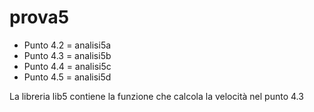 # prova5
- Punto 4.2 = analisi5a
- Punto 4.3 = analisi5b
- Punto 4.4 = analisi5c
- Punto 4.5 = analisi5d
 
La libreria lib5 contiene la funzione che calcola la velocità nel punto 4.3
